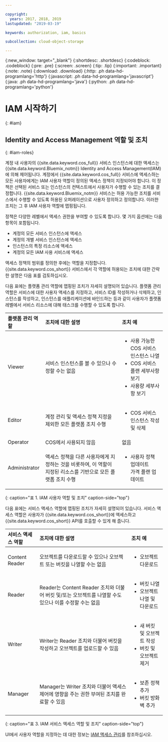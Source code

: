```yaml
---

copyright:
  years: 2017, 2018, 2019
lastupdated: "2019-03-19"

keywords: authorization, iam, basics

subcollection: cloud-object-storage

---
```

{:new_window: target="_blank"}
{:shortdesc: .shortdesc}
{:codeblock: .codeblock}
{:pre: .pre}
{:screen: .screen}
{:tip: .tip}
{:important: .important}
{:note: .note}
{:download: .download} 
{:http: .ph data-hd-programlang='http'} 
{:javascript: .ph data-hd-programlang='javascript'} 
{:java: .ph data-hd-programlang='java'} 
{:python: .ph data-hd-programlang='python'}

# IAM 시작하기
{: #iam}

## Identity and Access Management 역할 및 조치
{: #iam-roles}

계정 내 사용자의 {{site.data.keyword.cos_full}} 서비스 인스턴스에 대한 액세스는 {{site.data.keyword.Bluemix_notm}} Identity and Access Management(IAM)에 의해 제어됩니다. 계정에서 {{site.data.keyword.cos_full}} 서비스에 액세스하는 모든 사용자에게는 IAM 사용자 역할이 정의된 액세스 정책이 지정되어야 합니다. 이 정책은 선택된 서비스 또는 인스턴스의 컨텍스트에서 사용자가 수행할 수 있는 조치를 결정합니다. {{site.data.keyword.Bluemix_notm}} 서비스는 허용 가능한 조치를 서비스에서 수행할 수 있도록 허용된 오퍼레이션으로 사용자 정의하고 정의합니다. 이러한 조치는 그 후 IAM 사용자 역할에 맵핑됩니다. 

정책은 다양한 레벨에서 액세스 권한을 부여할 수 있도록 합니다. 몇 가지 옵션에는 다음 항목이 포함됩니다.  

* 계정의 모든 서비스 인스턴스에 액세스
* 계정의 개별 서비스 인스턴스에 액세스
* 인스턴스의 특정 리소스에 액세스
* 계정의 모든 IAM 사용 서비스에 액세스

액세스 정책의 범위를 정의한 후에는 역할을 지정합니다. {{site.data.keyword.cos_short}} 서비스에서 각 역할에 허용되는 조치에 대한 간략한 설명은 다음 표를 검토하십시오. 

다음 표에는 플랫폼 관리 역할에 맵핑된 조치가 자세히 설명되어 있습니다. 플랫폼 관리 역할은 서비스에 대한 사용자 액세스를 지정하고, 서비스 ID를 작성하거나 삭제하고, 인스턴스를 작성하고, 인스턴스를 애플리케이션에 바인드하는 등과 같이 사용자가 플랫폼 레벨에서 서비스 리소스에 대해 태스크를 수행할 수 있도록 합니다. 

| 플랫폼 관리 역할 | 조치에 대한 설명 | 조치 예          |
|:-----------------|:-----------------|:-----------------|
| Viewer | 서비스 인스턴스를 볼 수 있으나 수정할 수는 없음 | <ul><li>사용 가능한 COS 서비스 인스턴스 나열</li><li>COS 서비스 플랜 세부사항 보기</li><li>사용량 세부사항 보기</li></ul>|
| Editor | 계정 관리 및 액세스 정책 지정을 제외한 모든 플랫폼 조치 수행 |<ul><li>COS 서비스 인스턴스 작성 및 삭제</li></ul> |
| Operator | COS에서 사용되지 않음 |없음 |
| Administrator | 액세스 정책을 다른 사용자에게 지정하는 것을 비롯하여, 이 역할이 지정된 리소스를 기반으로 모든 플랫폼 조치 수행 |<ul><li>사용자 정책 업데이트</li>가격 플랜 업데이트</ul>|
{: caption="표 1. IAM 사용자 역할 및 조치" caption-side="top"}


다음 표에는 서비스 액세스 역할에 맵핑된 조치가 자세히 설명되어 있습니다. 서비스 액세스 역할은 사용자가 {{site.data.keyword.cos_short}}에 액세스하고 {{site.data.keyword.cos_short}} API를 호출할 수 있게 해 줍니다. 

| 서비스 액세스 역할  | 조치에 대한 설명                                                                                                                                             | 조치 예                                                                                            |
|:--------------------|:-------------------------------------------------------------------------------------------------------------------------------------------------------------|:------------------------------------------------------------------------------------|
| Content Reader      | 오브젝트를 다운로드할 수 있으나 오브젝트 또는 버킷을 나열할 수는 없음 | <ul><li> 오브젝트 다운로드</li></ul> |
| Reader              | Reader는 Content Reader 조치와 더불어 버킷 및/또는 오브젝트를 나열할 수도 있으나 이를 수정할 수는 없음 | <ul><li>버킷 나열</li><li>오브젝트 나열 및 다운로드</li></ul>                    |
| Writer              | Writer는 Reader 조치와 더불어 버킷을 작성하고 오브젝트를 업로드할 수 있음 | <ul><li>새 버킷 및 오브젝트 작성</li><li>버킷 및 오브젝트 제거</li></ul> |
| Manager             | Manager는 Writer 조치와 더불어 액세스 제어에 영향을 주는 권한 부여된 조치를 완료할 수 있음 | <ul><li>보존 정책 추가</li><li>버킷 방화벽 추가</li></ul>              |
{: caption="표 3. IAM 서비스 액세스 역할 및 조치" caption-side="top"}


UI에서 사용자 역할을 지정하는 데 대한 정보는 [IAM 액세스 관리](/docs/iam?topic=iam-iammanidaccser)를 참조하십시오. 
 

